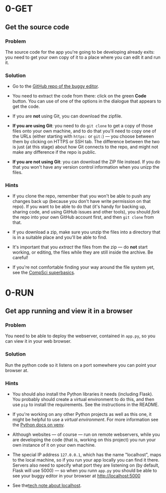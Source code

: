 #  0-GET

## Get the source code

### Problem

The source code for the app you're going to be developing already exits: you
need to get your own copy of it to a place where you can edit it and run it.

### Solution

* Go to the [GitHub repo of the buggy editor](%BUGGY_EDITOR_GITHUB_URL%).

* You need to extract the code from there: click on the green **Code** button.
  You can use of one of the options in the dialogue that appears to get the
  code.

* If you are **not** using Git, you can download the zipfile.

* **If you are using Git**: you need to do `git clone` to get a copy of those
  files onto your own machine, and to do that you'll need to copy one of the
  URLs (either starting with `https:` or `git:`) — you choose between them by
  clicking on HTTPS or SSH tab. The difference between the two is just (at this
  stage) about how Git connects to the repo, and might not make any difference
  if the repo is public. 

* **If you are not using Git**: you can download the ZIP file instead. If you do
  that you won't have any version control information when you unizp the files.

### Hints

* If you clone the repo, remember that you won't be able to push any changes
  back up (because you don't have write permission on that repo). If you
  want to be able to do that (it's handy for backing up, sharing code, and
  using GitHub issues and other tools), you should *fork* the repo into
  your own GitHub account first, and then `git clone` from that.

* If you download a zip, make sure you unzip the files into a directory
  that is in a suitable place and you'll be able to find.

* It's important that you _extract_ the files from the zip — do **not**
  start working, or editing, the files while they are still inside the
  archive. Be careful!

* If you're not comfortable finding your way around the file system yet,
  see the [CompSci superbasics](%SUPERBASICS_URL%/file-system).


# 0-RUN

## Get app running and view it in a browser 

### Problem

You need to be able to deploy the webserver, contained in `app.py`, so you can
view it in your web browser.

### Solution

Run the python code so it listens on a port somewhere you can point your
browser at.

### Hints

* You should also install the Python libraries it needs (including Flask).
  You probably should create a virtual environment to do this, and then use
  `pip` to install the requirements. See the instructions in the README.

* If you're working on any other Python projects as well as this one, it
  might be helpful to use a _virtual environment_. For more information
  see the [Python docs on venv](https://docs.python.org/3/library/venv.html).

* Although websites — of course — run on remote webservers, while you are
  developing the code (that is, working on this project) you run your own
  instance of it on your own machine.

* The special IP address `127.0.0.1`, which has the name "localhost", maps to
  the local machine, so if you run your app locally you can find it there.
  Servers also need to specify what port they are listening on (by default,
  Flask will use 5000) — so when you runn `app.py` you should be able to see
  your buggy editor in your browser at
  [http://localhost:5000](http://localhost:5000)

* See the[tech note about localhost](%BUGGY_RACE_SERVER_URL%/tech_notes/localhost).
